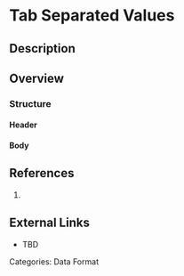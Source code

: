 # Tab Separated Values #
## Description ##
## Overview ##
### Structure ###
#### Header ####
#### Body ####
## References ##
1.

## External Links ##
* TBD

Categories: Data Format
